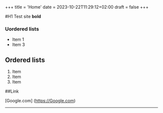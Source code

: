 +++
title = 'Home'
date = 2023-10-22T11:29:12+02:00
draft = false
+++

#H1 Test site
**bold**

### Uordered lists

- Item 1
- Item 3

## Ordered lists

1. Item
2. Item
3. Item

##Link

[Google.com] (https://Google.com)

---
